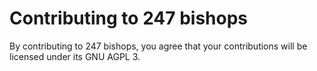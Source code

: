 # Contributing to 247 bishops

By contributing to 247 bishops, you agree that your contributions will be licensed under its GNU AGPL 3.
